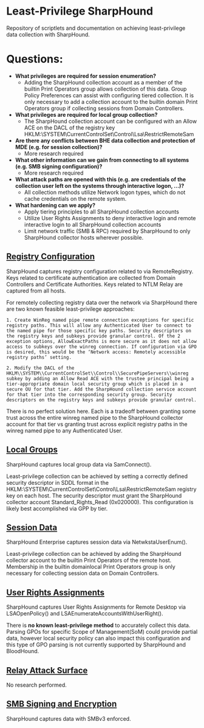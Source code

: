 # Least-Privilege SharpHound

Repository of scriptlets and documentation on achieving least-privilege data collection with SharpHound.

# Questions:

- **What privileges are required for session enumeration?**
  - Adding the SharpHound collection account as a member of the builtin Print Operators group allows collection of this data. Group Policy Preferences can assist with configuring tiered collection. It is only necessary to add a collection account to the builtin domain Print Operators group if collecting sessions from Domain Controllers.
- **What privileges are required for local group collection?**
  - The SharpHound collection account can be configured with an Allow ACE on the DACL of the registry key HKLM:\SYSTEM\CurrentControlSet\Control\Lsa\RestrictRemoteSam
- **Are there any conflicts between BHE data collection and protection of MDE (e.g. for session collection)?**
  - More research required
- **What other information can we gain from connecting to all systems (e.g. SMB signing configuration)?**
  - More research required
- **What attack paths are opened with this (e.g. are credentials of the collection user left on the systems through interactive logon, …)?**
  - All collection methods utilize Network logon types, which do not cache credentials on the remote system.
- **What hardening can we apply?**
  - Apply tiering principles to all SharpHound collection accounts
  - Utilize User Rights Assignments to deny interactive login and remote interactive login to all SharpHound collection accounts
  - Limit network traffic (SMB & RPC) required by SharpHound to only SharpHound collector hosts wherever possible.

## [Registry Configuration](/RemoteRegistry/README.md)

SharpHound captures registry configuration related to via RemoteRegistry. Keys related to certificate authentication are collected from Domain Controllers and Certificate Authorities. Keys related to NTLM Relay are captured from all hosts.

For remotely collecting registry data over the network via SharpHound there are two known feasible least-privilege approaches:

    1. Create WinReg named pipe remote connection exceptions for specific registry paths. This will allow any Authenticated User to connect to the named pipe for those specific key paths. Security descriptors on the registry keys and subkeys provide granular control. Of the 2 exception options, AllowExactPaths is more secure as it does not allow access to subkeys over the winreg connection. If configuration via GPO is desired, this would be the ‘Network access: Remotely accessible registry paths’ setting.

    2. Modify the DACL of the HKLM\\SYSTEM\\CurrentControlSet\\Control\\SecurePipeServers\\winreg subkey by adding an Allow Read ACE with the trustee principal being a tier-appropriate domain local security group which is placed in a secure OU for that tier. Add the SharpHound collection service account for that tier into the corresponding security group. Security descriptors on the registry keys and subkeys provide granular control.

There is no perfect solution here. Each is a tradeoff between granting some trust across the entire winreg named pipe to the SharpHound collector account for that tier vs granting trust across explicit registry paths in the winreg named pipe to any Authenticated User.

## [Local Groups](/SAMR/README.md)

SharpHound captures local group data via SamConnect().

Least-privilege collection can be achieved by setting a correctly defined security descriptor in SDDL format in the HKLM:\SYSTEM\CurrentControlSet\Control\Lsa\RestrictRemoteSam registry key on each host. The security descriptor must grant the SharpHound collector account Standard_Rights_Read (0x020000). This configuration is likely best accomplished via GPP by tier.

## [Session Data](/Sessions/README.md)

SharpHound Enterprise captures session data via NetwkstaUserEnum().

Least-privilege collection can be achieved by adding the SharpHound collector account to the builtin Print Operators of the remote host. Membership in the builtin domainlocal Print Operators group is only necessary for collecting session data on Domain Controllers.

## [User Rights Assignments](/Lsa/README.md)

SharpHound captures User Rights Assignments for Remote Desktop via LSAOpenPolicy() and LSAEnumerateAccountsWithUserRight().

There is **no known least-privilege method** to accurately collect this data. Parsing GPOs for specific Scope of Management(SoM) could provide partial data, however local security policy can also impact this configuration and this type of GPO parsing is not currently supported by SharpHound and BloodHound.

## [Relay Attack Surface](/NTLM/README.md)

No research performed.

## [SMB Signing and Encryption](/SMB%20Protocol/README.md)

SharpHound captures data with SMBv3 enforced.
